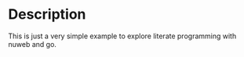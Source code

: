 # Description

This is just a very simple example to explore literate programming with nuweb
and go.
